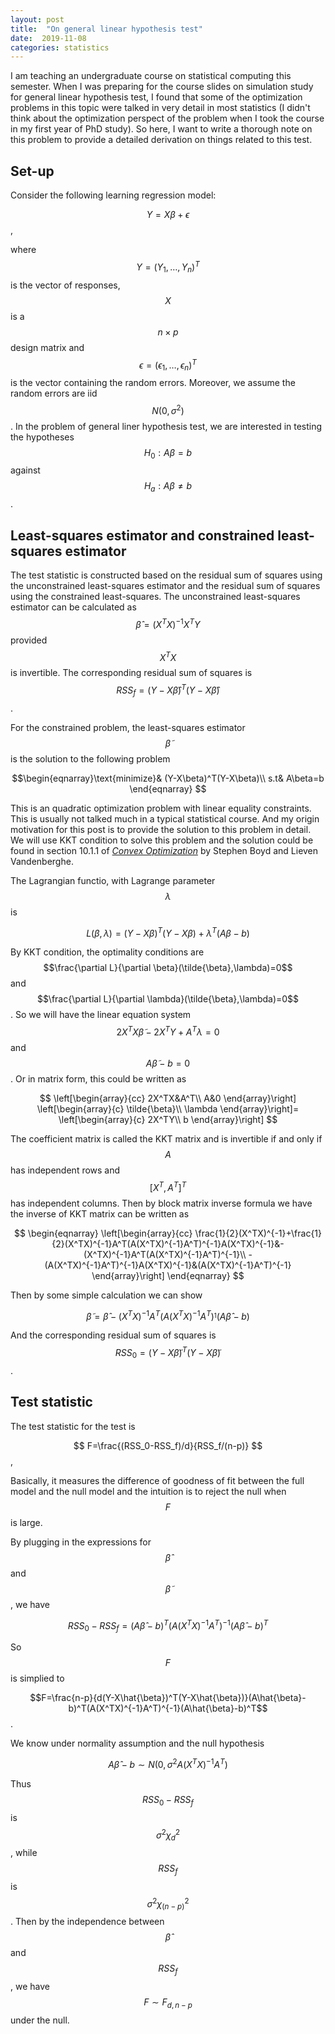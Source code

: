 ```yaml
---
layout: post
title:  "On general linear hypothesis test"
date:  2019-11-08
categories: statistics 
---
```


I am teaching an undergraduate course on statistical computing this
semester. When I was preparing for the course slides on simulation study for
general linear hypothesis test, I found that some of the optimization problems
in this topic were talked in very detail in most statistics (I didn't think
about the optimization perspect of the problem when I took the course in my
first year of PhD study). So here, I want to write a thorough note on this problem
to provide a detailed derivation  on things related to this test.

## Set-up 

Consider the following learning regression model:

$$Y=X\beta +\epsilon$$,


where $$Y=(Y_1,\ldots,Y_n)^T$$ is the vector of responses, $$X$$ is a
$$n\times p$$ design matrix and $$\epsilon=(\epsilon_1,\ldots, \epsilon_n)^T$$
is the vector containing the random errors. Moreover, we assume the random
errors are iid $$N(0,\sigma^2)$$. In the problem of general liner hypothesis
test, we are interested in testing the hypotheses $$H_0: A\beta=b$$ against
$$H_a:A\beta\ne b$$. 

## Least-squares estimator and constrained least-squares estimator

The test statistic is constructed based on the residual sum
of squares using the unconstrained least-squares estimator and the residual sum
of squares using the constrained least-squares. The unconstrained least-squares
estimator can be calculated as $$\hat{\beta}=(X^TX)^{-1}X^TY$$ provided $$X^TX$$
is invertible. The corresponding residual sum of squares is
$$RSS_f=(Y-X\hat{\beta})^T(Y-X\hat{\beta})$$.

For the constrained problem, the least-squares estimator $$\tilde{\beta}$$ is
the solution to the following problem

$$\begin{eqnarray}\text{minimize}& (Y-X\beta)^T(Y-X\beta)\\
s.t& A\beta=b
\end{eqnarray}
$$

This is an quadratic optimization problem with linear equality constraints. This
is usually not talked much in a typical statistical course. And my origin motivation
for this post is to provide the solution to this problem in detail. We will use
KKT condition to solve this problem and the solution could be found in section
10.1.1 of [*Convex Optimization*](https://web.stanford.edu/~boyd/cvxbook/) by
Stephen Boyd  and Lieven Vandenberghe.

The Lagrangian functio, with Lagrange parameter $$\lambda$$ is 

$$L(\beta,\lambda)=(Y-X\beta)^T(Y-X\beta)+\lambda^T(A\beta-b)$$

By KKT condition, the optimality conditions are  $$\frac{\partial L}{\partial
\beta}(\tilde{\beta},\lambda)=0$$ and $$\frac{\partial L}{\partial
\lambda}(\tilde{\beta},\lambda)=0$$. So we will have the linear equation system
$$2X^TX\tilde{\beta}-2X^TY+A^T\lambda=0$$ and $$A\tilde{\beta}-b=0$$. Or in
matrix form, this could be written as

$$
\left[\begin{array}{cc}
2X^TX&A^T\\
A&0
\end{array}\right]
\left[\begin{array}{c}
\tilde{\beta}\\
\lambda
\end{array}\right]=
\left[\begin{array}{c}
2X^TY\\
b
\end{array}\right]
$$

The coefficient matrix is called the KKT matrix and is invertible if and only if
$$A$$ has independent rows and $$[X^T,A^T]^T$$ has independent columns. Then by
block matrix inverse formula we have the inverse of KKT matrix can be written as 

$$
\begin{eqnarray}
\left[\begin{array}{cc}
\frac{1}{2}(X^TX)^{-1}+\frac{1}{2}(X^TX)^{-1}A^T(A(X^TX)^{-1}A^T)^{-1}A(X^TX)^{-1}&-(X^TX)^{-1}A^T(A(X^TX)^{-1}A^T)^{-1}\\
-(A(X^TX)^{-1}A^T)^{-1}A(X^TX)^{-1}&(A(X^TX)^{-1}A^T)^{-1}
\end{array}\right]
\end{eqnarray}
$$

Then by some simple calculation we can show 

$$\tilde{\beta}=\hat{\beta}-(X^TX)^{-1}A^T(A(X^TX)^{-1}A^T)^{_1}(A\hat{\beta}-b)$$

And the corresponding residual sum of squares is
$$RSS_0=(Y-X\tilde{\beta})^T(Y-X\tilde{\beta})$$.

## Test statistic
The test statistic for the test is 

$$
F=\frac{(RSS_0-RSS_f)/d}{RSS_f/(n-p)}
$$,

Basically, it measures the difference of goodness of fit between the full model
and the null model and the intuition is to reject the null when $$F$$ is large. 

By plugging in the expressions for $$\hat{\beta}$$ and $$\tilde{\beta}$$, we have

$$RSS_0-RSS_f=(A\hat{\beta}-b)^T(A(X^TX)^{-1}A^T)^{-1}(A\hat{\beta}-b)^T$$


So $$F$$ is simplied to 

$$F=\frac{n-p}{d(Y-X\hat{\beta})^T(Y-X\hat{\beta})}(A\hat{\beta}-b)^T(A(X^TX)^{-1}A^T)^{-1}(A\hat{\beta}-b)^T$$.

We know under normality assumption and the null hypothesis

$$A\hat{\beta}-b\sim N(0,\sigma^2A(X^TX)^{-1}A^T)$$

Thus $$RSS_0-RSS_f$$ is $$\sigma^2\chi^2_d$$, while $$RSS_f$$ is
$$\sigma^2\chi^2_{(n-p)}$$. Then by the independence between $$\hat{\beta}$$ and
$$RSS_f$$, we have $$F\sim F_{d,n-p}$$ under the null.
